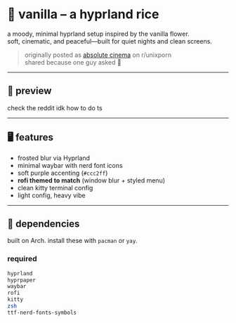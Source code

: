 # 🌸 vanilla – a hyprland rice

a moody, minimal hyprland setup inspired by the vanilla flower.  
soft, cinematic, and peaceful—built for quiet nights and clean screens.

> originally posted as [absolute cinema](https://www.reddit.com/r/unixporn/comments/1lzvi2j/hyprland_absolute_cinema/) on r/unixporn  
> shared because one guy asked 💜

---

## 📸 preview

check the reddit idk how to do ts

---

## 🖥️ features
- frosted blur via Hyprland
- minimal waybar with nerd font icons
- soft purple accenting (`#ccc2ff`)
- **rofi themed to match** (window blur + styled menu)
- clean kitty terminal config
- light config, heavy vibe

---

## 🔧 dependencies

built on Arch. install these with `pacman` or `yay`.

### required
```bash
hyprland
hyprpaper
waybar
rofi
kitty
zsh
ttf-nerd-fonts-symbols
